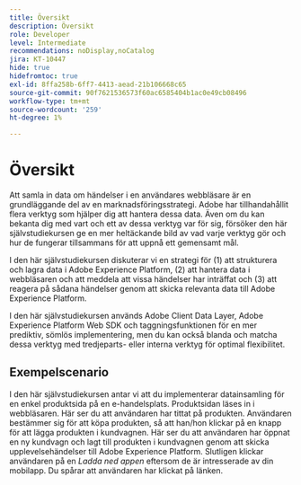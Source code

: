 ```yaml
---
title: Översikt
description: Översikt
role: Developer
level: Intermediate
recommendations: noDisplay,noCatalog
jira: KT-10447
hide: true
hidefromtoc: true
exl-id: 8ffa258b-6ff7-4413-aead-21b106668c65
source-git-commit: 90f7621536573f60ac6585404b1ac0e49cb08496
workflow-type: tm+mt
source-wordcount: '259'
ht-degree: 1%

---
```


# Översikt

Att samla in data om händelser i en användares webbläsare är en grundläggande del av en marknadsföringsstrategi. Adobe har tillhandahållit flera verktyg som hjälper dig att hantera dessa data. Även om du kan bekanta dig med vart och ett av dessa verktyg var för sig, försöker den här självstudiekursen ge en mer heltäckande bild av vad varje verktyg gör och hur de fungerar tillsammans för att uppnå ett gemensamt mål.

I den här självstudiekursen diskuterar vi en strategi för (1) att strukturera och lagra data i Adobe Experience Platform, (2) att hantera data i webbläsaren och att meddela att vissa händelser har inträffat och (3) att reagera på sådana händelser genom att skicka relevanta data till Adobe Experience Platform.

I den här självstudiekursen används Adobe Client Data Layer, Adobe Experience Platform Web SDK och taggningsfunktionen för en mer prediktiv, sömlös implementering, men du kan också blanda och matcha dessa verktyg med tredjeparts- eller interna verktyg för optimal flexibilitet.

## Exempelscenario

I den här självstudiekursen antar vi att du implementerar datainsamling för en enkel produktsida på en e-handelsplats. Produktsidan läses in i webbläsaren. Här ser du att användaren har tittat på produkten. Användaren bestämmer sig för att köpa produkten, så att han/hon klickar på en knapp för att lägga produkten i kundvagnen. Här ser du att användaren har öppnat en ny kundvagn och lagt till produkten i kundvagnen genom att skicka upplevelsehändelser till Adobe Experience Platform. Slutligen klickar användaren på en _Ladda ned appen_ eftersom de är intresserade av din mobilapp. Du spårar att användaren har klickat på länken.
